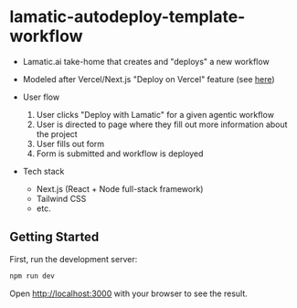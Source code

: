 # lamatic-autodeploy-template-workflow

- Lamatic.ai take-home that creates and "deploys" a new workflow
- Modeled after Vercel/Next.js "Deploy on Vercel" feature (see [here](https://vercel.com/templates/next.js/nextjs-boilerplate))

- User flow
  1. User clicks "Deploy with Lamatic" for a given agentic workflow
  2. User is directed to page where they fill out more information about the project
  3. User fills out form
  4. Form is submitted and workflow is deployed
- Tech stack
  - Next.js (React + Node full-stack framework)
  - Tailwind CSS
  - etc.

## Getting Started

First, run the development server:

```bash
npm run dev
```

Open [http://localhost:3000](http://localhost:3000) with your browser to see the result.
